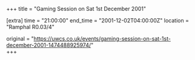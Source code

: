 +++
title = "Gaming Session on Sat 1st December 2001"

[extra]
time = "21:00:00"
end_time = "2001-12-02T04:00:00Z"
location = "Ramphal R0.03/4"

original = "https://uwcs.co.uk/events/gaming-session-on-sat-1st-december-2001-1474488925974/"    
+++



